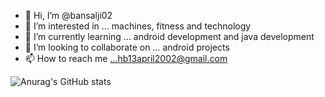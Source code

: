 - 👋 Hi, I’m @bansalji02
- 👀 I’m interested in ... machines, fitness and technology
- 🌱 I’m currently learning ... android development and java development 
- 💞️ I’m looking to collaborate on ... android projects
- 📫 How to reach me ...hb13april2002@gmail.com

<!---
bansalji02/bansalji02 is a ✨ special ✨ repository because its `README.md` (this file) appears on your GitHub profile.
You can click the Preview link to take a look at your changes.
--->

![Anurag's GitHub stats](https://github-readme-stats.vercel.app/api?username=bansalji02&show_icons=true&theme=radical)

